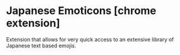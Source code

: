 Japanese Emoticons [chrome extension]
==================

Extension that allows for very quick access to an extensive library of Japanese text based emojis.
